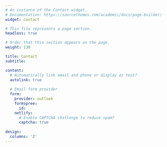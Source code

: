 ```yaml
---
# An instance of the Contact widget.
# Documentation: https://sourcethemes.com/academic/docs/page-builder/
widget: contact

# This file represents a page section.
headless: true

# Order that this section appears on the page.
weight: 130

title: Contact
subtitle:

content:
  # Automatically link email and phone or display as text?
  autolink: true
  
  # Email form provider
  form:
    provider: outlook
    formspree:
      id:
    netlify:
      # Enable CAPTCHA challenge to reduce spam?
      captcha: true
  
design:
  columns: '2'
---
```

